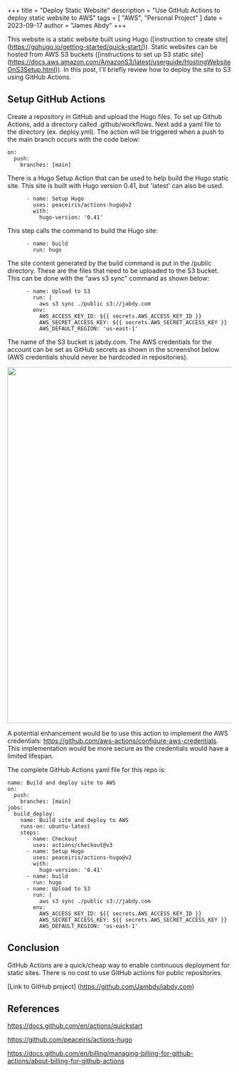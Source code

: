 +++
title = "Deploy Static Website"
description = "Use GitHub Actions to deploy static website to AWS"
tags = [
"AWS",
"Personal Project"
]
date = 2023-09-17
author = "James Abdy"
+++

This website is a static website built using Hugo ([instruction to create site] (https://gohugo.io/getting-started/quick-start/)). Static websites can be hosted from AWS S3 buckets ([instructions to set up S3 static site] (https://docs.aws.amazon.com/AmazonS3/latest/userguide/HostingWebsiteOnS3Setup.html)). In this post, I'll briefly review how to deploy the site to S3 using GitHub Actions.

## Setup GitHub Actions

Create a repository in GitHub and upload the Hugo files. To set up Github Actions, add a directory called .github/workflows. Next add a yaml file to the directory (ex. deploy.yml). The action will be triggered when a push to the main branch occurs with the code below:

~~~
on:
  push:
    branches: [main]
~~~

There is a Hugo Setup Action that can be used to help build the Hugo static site. This site is built with Hugo version 0.41, but 'latest' can also be used.

~~~
      - name: Setup Hugo
        uses: peaceiris/actions-hugo@v2
        with:
          hugo-version: '0.41'
~~~ 

This step calls the command to build the Hugo site:

~~~
      - name: build
        run: hugo
~~~

The site content generated by the build command is put in the /public directory. These are the files that need to be uploaded to the S3 bucket. This can be done with the "aws s3 sync" command as shown below:

~~~
      - name: Upload to S3
        run: |
          aws s3 sync ./public s3://jabdy.com
        env:
          AWS_ACCESS_KEY_ID: ${{ secrets.AWS_ACCESS_KEY_ID }}
          AWS_SECRET_ACCESS_KEY: ${{ secrets.AWS_SECRET_ACCESS_KEY }}
          AWS_DEFAULT_REGION: 'us-east-1'
~~~

The name of the S3 bucket is jabdy.com. The AWS credentials for the account can be set as GitHub secrets as shown in the screenshot below (AWS credentials should never be hardcoded in repositories). 

<img class="center" style="width:800px" src="/img/deploy_static_site/github_secrets.png">

A potential enhancement would be to use this action to implement the AWS credentials: https://github.com/aws-actions/configure-aws-credentials. This implementation would be more secure as the credentials would have a limited lifespan.

The complete GitHub Actions yaml file for this repo is:

~~~
name: Build and deploy site to AWS
on:
  push:
    branches: [main]
jobs:
  build_deploy:
    name: Build site and deploy to AWS
    runs-on: ubuntu-latest
    steps:
      - name: Checkout
        uses: actions/checkout@v3
      - name: Setup Hugo
        uses: peaceiris/actions-hugo@v2
        with:
          hugo-version: '0.41'
      - name: build
        run: hugo
      - name: Upload to S3
        run: |
          aws s3 sync ./public s3://jabdy.com
        env:
          AWS_ACCESS_KEY_ID: ${{ secrets.AWS_ACCESS_KEY_ID }}
          AWS_SECRET_ACCESS_KEY: ${{ secrets.AWS_SECRET_ACCESS_KEY }}
          AWS_DEFAULT_REGION: 'us-east-1'
~~~

## Conclusion

GitHub Actions are a quick/cheap way to enable continuous deployment for static sites. There is no cost to use GitHub actions for public repositories. 

[Link to GitHub project] (https://github.com/Jambdy/jabdy.com)   

## References

https://docs.github.com/en/actions/quickstart

https://github.com/peaceiris/actions-hugo

https://docs.github.com/en/billing/managing-billing-for-github-actions/about-billing-for-github-actions